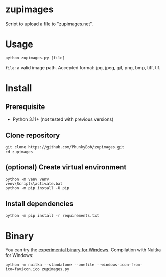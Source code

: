 # zupimages

Script to upload a file to "zupimages.net".

# Usage

```
python zupimages.py [file]
```

`file`: a valid image path. Accepted format: jpg, jpeg, gif, png, bmp, tiff, tif.

# Install
## Prerequisite
- Python 3.11+ (not tested with previous versions)

## Clone repository
```
git clone https://github.com/PhunkyBob/zupimages.git
cd zupimages
```

## (optional) Create virtual environment
```
python -m venv venv
venv\Scripts\activate.bat
python -m pip install -U pip
```

## Install dependencies
```
python -m pip install -r requirements.txt
```

# Binary

You can try the [experimental binary for Windows](https://github.com/PhunkyBob/zupimages/releases/latest). 
Compilation with Nuitka for Windows: 
```
python -m nuitka --standalone --onefile --windows-icon-from-ico=favicon.ico zupimages.py
```